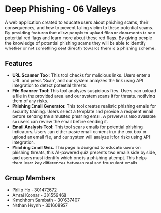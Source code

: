 # Deep Phishing - 06 Valleys
A web application created to educate users about phishing scams, their consequences, and how to prevent falling victim to these potential scams. By providing features that allow people to upload files or documents to see potential red flags and learn more about these red flags. By giving people the knowledge of potential phishing scams they will be able to identify whether or not something sent directly towards them is a phishing scheme.

## Features
- **URL Scanner Tool**: This tool checks for malicious links. Users enter a URL and press 'Scan', and our system analyzes the link using API integration to detect potential threats.
- **File Scanner Tool**: This tool analyzes suspicious files. Users can upload a file in the provided area, and our system scans it for threats, notifying them of any risks.
- **Phishing Email Generator**: This tool creates realistic phishing emails for security training. Users select a template and provide a recipient email before sending the simulated phishing email. A preview is also available so users can review the email before sending it.
- **Email Analysis Tool**: This tool scans emails for potential phishing indicators. Users can either paste email content into the text box or upload an email file, and our system will analyze it for risks using API integration.
- **Phishing Email Quiz**: This page is designed to educate users on phishing threats, this AI-powered quiz presents two emails side by side, and users must identify which one is a phishing attempt. This helps them learn key differences between real and fraudulent emails.

## Group Members
* Philip Ho - 301472672  
* Amraj Koonar - 301559468  
* Kimchhorn Sambath - 301637407  
* Nathan Huynh - 301608957
